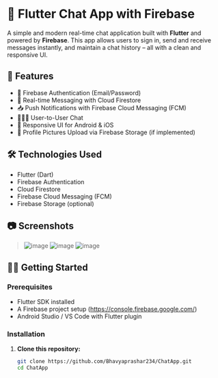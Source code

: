 # 📱 Flutter Chat App with Firebase

A simple and modern real-time chat application built with **Flutter** and powered by **Firebase**. This app allows users to sign in, send and receive messages instantly, and maintain a chat history – all with a clean and responsive UI.

## 🚀 Features

- 🔐 Firebase Authentication (Email/Password)
- 💬 Real-time Messaging with Cloud Firestore
- 📥 Push Notifications with Firebase Cloud Messaging (FCM)
- 🧑‍🤝‍🧑 User-to-User Chat
- 📱 Responsive UI for Android & iOS
- 📸 Profile Pictures Upload via Firebase Storage (if implemented)

## 🛠️ Technologies Used

- Flutter (Dart)
- Firebase Authentication
- Cloud Firestore
- Firebase Cloud Messaging (FCM)
- Firebase Storage (optional)

## 📷 Screenshots

> ![image](https://github.com/user-attachments/assets/43d9b7c9-d349-4f4b-82af-5a79b32fe8b8)
> ![image](https://github.com/user-attachments/assets/1cb167dc-b5f9-46fb-bffe-ad8b67fa067c)
> ![image](https://github.com/user-attachments/assets/c376ab0f-eefe-454f-a450-ae57278f6619)



## 🧑‍💻 Getting Started

### Prerequisites

- Flutter SDK installed
- A Firebase project setup (https://console.firebase.google.com/)
- Android Studio / VS Code with Flutter plugin

### Installation

1. **Clone this repository:**
   ```bash
   git clone https://github.com/Bhavyaprashar234/ChatApp.git
   cd ChatApp
